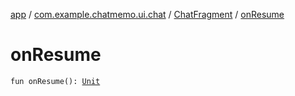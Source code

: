 [app](../../index.md) / [com.example.chatmemo.ui.chat](../index.md) / [ChatFragment](index.md) / [onResume](./on-resume.md)

# onResume

`fun onResume(): `[`Unit`](https://kotlinlang.org/api/latest/jvm/stdlib/kotlin/-unit/index.html)